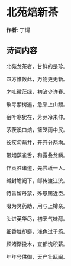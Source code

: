 # 北苑焙新茶

**作者**: 丁谓

## 诗词内容

北苑龙茶者，甘鲜的是珍。

四方惟数此，万物更无新。

才吐微茫绿，初沾少许春。

散寻萦树遍，急采上山频。

宿叶寒犹在，芳芽冷未伸。

茅茨溪口焙，篮笼雨中民。

长疾勾萌并，开齐分两均。

带烟蒸雀舌，和露叠龙鳞。

作贡胜诸道，先尝祇一人。

缄封瞻阙下，邮传渡江滨。

特旨留丹禁，殊恩赐近臣。

啜为灵药助，用与上樽亲。

头进英华尽，初烹气味醇。

细香胜却麝，浅色过于筠。

顾渚惭投木，宜都愧积薪。

年年号供御，天产壮瓯闽。

